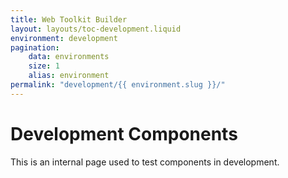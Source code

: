 ```yaml
---
title: Web Toolkit Builder
layout: layouts/toc-development.liquid
environment: development
pagination:
    data: environments
    size: 1
    alias: environment
permalink: "development/{{ environment.slug }}/"
---
```


# Development Components

This is an internal page used to test components in development. 